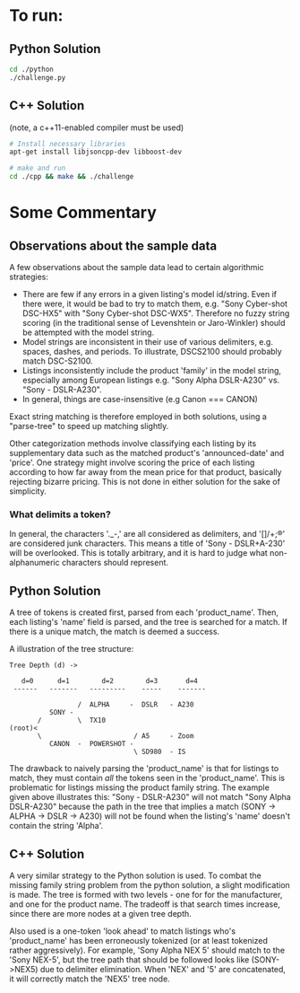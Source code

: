# To run:
## Python Solution

```sh
cd ./python
./challenge.py
```

## C++ Solution
(note, a c++11-enabled compiler must be used)
```sh
# Install necessary libraries
apt-get install libjsoncpp-dev libboost-dev

# make and run
cd ./cpp && make && ./challenge
```

# Some Commentary

## Observations about the sample data

A few observations about the sample data lead to certain
algorithmic strategies:

* There are few if any errors in a given listing's model
  id/string. Even if there were, it would be bad to try to match them,
  e.g. "Sony Cyber-shot DSC-HX5" with "Sony Cyber-shot
  DSC-WX5". Therefore no fuzzy string scoring (in the traditional
  sense of Levenshtein or Jaro-Winkler) should be attempted with the
  model string. 
* Model strings are inconsistent in their use of various delimiters,
  e.g. spaces, dashes, and periods. To illustrate, DSCS2100 should
  probably match DSC-S2100.
* Listings inconsistently include the product 'family' in the model
  string, especially among European listings e.g. "Sony Alpha
  DSLR-A230" vs. "Sony - DSLR-A230".
* In general, things are case-insensitive (e.g Canon === CANON)

Exact string matching is therefore employed in both solutions, using a
"parse-tree" to speed up matching slightly.

Other categorization methods involve classifying each listing by
its supplementary data such as the matched product's 'announced-date'
and 'price'. One strategy might involve scoring the price of each
listing according to how far away from the mean price for that
product, basically rejecting bizarre pricing. This is not done in
either solution for the sake of simplicity.

### What delimits a token?
In general, the characters '._-,' are all considered as delimiters,
and '[]/+;®' are considered junk characters. This means a title of
'Sony - DSLR+A-230' will be overlooked. This is totally arbitrary, and
it is hard to judge what non-alphanumeric characters should represent.

## Python Solution

A tree of tokens is created first, parsed from each
'product_name'. Then, each listing's 'name' field is parsed, and the
tree is searched for a match. If there is a unique match, the match is
deemed a success.

A illustration of the tree structure:
```
Tree Depth (d) ->

   d=0      d=1        d=2        d=3       d=4
 ------   -------   ---------    -----    -------

                 /  ALPHA     -  DSLR   - A230 
          SONY -
       /         \  TX10
(root)<
       \                       / A5     - Zoom        
          CANON  -  POWERSHOT - 
                               \ SD980  - IS
```


The drawback to naively parsing the 'product_name' is that for
listings to match, they must contain *all* the tokens seen in the
'product_name'. This is problematic for listings missing the product
family string. The example given above illustrates this: "Sony -
DSLR-A230" will not match "Sony Alpha DSLR-A230" because the path in
the tree that implies a match (SONY -> ALPHA -> DSLR -> A230) will not
be found when the listing's 'name' doesn't contain the string
'Alpha'. 

## C++ Solution

A very similar strategy to the Python solution is used. To combat the
missing family string problem from the python solution, a slight
modification is made. The tree is formed with two levels - one for
for the manufacturer, and one for the product name. The tradeoff is
that search times increase, since there are more nodes at a given tree
depth.

Also used is a one-token 'look ahead' to match listings who's
'product_name' has been erroneously tokenized (or at least tokenized
rather aggressively). For example, 'Sony Alpha NEX 5' should match to
the 'Sony NEX-5', but the tree path that should be followed looks like
(SONY->NEX5) due to delimiter elimination. When 'NEX' and '5' are
concatenated, it will correctly match the 'NEX5' tree node.

